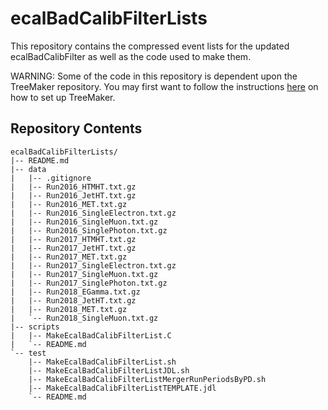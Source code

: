 # ecalBadCalibFilterLists
This repository contains the compressed event lists for the updated ecalBadCalibFilter as well as the code used to make them.

WARNING: Some of the code in this repository is dependent upon the TreeMaker repository. You may first want to follow the instructions [here](https://github.com/TreeMaker/TreeMaker) on how to set up TreeMaker.

## Repository Contents
<!-- Made with: tree -a -I "*.condor|*.stderr|*.stdout|*.txt|METPDOnly|CACHEDIR.TAG|CMSSW_*|AllPDs|.git" -->
```
ecalBadCalibFilterLists/
|-- README.md
|-- data
|   |-- .gitignore
|   |-- Run2016_HTMHT.txt.gz
|   |-- Run2016_JetHT.txt.gz
|   |-- Run2016_MET.txt.gz
|   |-- Run2016_SingleElectron.txt.gz
|   |-- Run2016_SingleMuon.txt.gz
|   |-- Run2016_SinglePhoton.txt.gz
|   |-- Run2017_HTMHT.txt.gz
|   |-- Run2017_JetHT.txt.gz
|   |-- Run2017_MET.txt.gz
|   |-- Run2017_SingleElectron.txt.gz
|   |-- Run2017_SingleMuon.txt.gz
|   |-- Run2017_SinglePhoton.txt.gz
|   |-- Run2018_EGamma.txt.gz
|   |-- Run2018_JetHT.txt.gz
|   |-- Run2018_MET.txt.gz
|   `-- Run2018_SingleMuon.txt.gz
|-- scripts
|   |-- MakeEcalBadCalibFilterList.C
|   `-- README.md
`-- test
    |-- MakeEcalBadCalibFilterList.sh
    |-- MakeEcalBadCalibFilterListJDL.sh
    |-- MakeEcalBadCalibFilterListMergerRunPeriodsByPD.sh
    |-- MakeEcalBadCalibFilterListTEMPLATE.jdl
    `-- README.md
```
